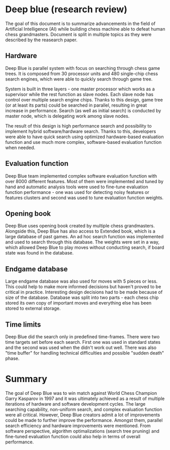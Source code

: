 # Deep blue (research review)

The goal of this document is to summarize advancements in the field
of Artificial Intelligence (AI) while building chess machine able to 
defeat human chess grandmasters. Document is split in  multiple topics
as they were described by the reasearch paper.
 
## Hardware
Deep Blue is parallel system with focus on searching through chess
game trees. It is composed from 30 processor units and 480 single-chip 
chess search engines, which were able to quickly search through game 
tree.

System is built in three layers - one master processor which works 
as a supervisor while the rest function as slave nodes. Each slave node has 
control over multiple search engine chips. Thanks to this design, game tree (or at least its parts) could be searched in parallel, resulting in great increase in performance. Search (as well as initial search) is conducted by master node, which is delegating work among slave nodes.

The result of this design is high performance search and possibility
to implement hybrid software/hardware search. Thanks to this, developers
were able to have quick search using optimized hardware-based evaluation
function and use much more complex, software-based evaluation function
when needed.
 
## Evaluation function
Deep Blue team implemented complex software evaluation function with over 8000
different features. Most of them were implemented and tuned by hand
and automatic analysis tools were used to fine-tune evaluation function 
performance - one was used for detecting noisy features or features clusters
and second was used to tune evaluation function weights. 
 
## Opening book
Deep Blue uses opening book created by multiple chess grandmasters. Alongside
this, Deep Blue has also access to Extended book, which is a large database
of past games. An ad hoc search function was implemented and used to search
through this database. The weights were set in a way, which allowed Deep Blue 
to play moves without conducting search, if board state was found in the database.

## Endgame database
Large endgame database was also used for moves with 5 pieces or less. This 
could help to make more informed decisions but haven't proved to be critical
in practice. Interesting design decisions had to be made because of size of the database. Database was split into two parts - each chess chip stored its
own copy of important moves and everything else has been stored to external
storage.

## Time limits
Deep Blue did the search only in predefined time-frames. There were two time targets set before each search. First one was used in standard states and the second was used when the didn't work out well. There was also "time buffer" for handling technical difficulties and possible "sudden death" phase.  
 
# Summary
The goal of Deep Blue was to win match against World Chess Champion Garry 
Kasparov in 1997 and it was ultimately achieved as a result of multiple iterations of hardware and software development cycles. The
large searching capability, non-uniform search, and complex evaluation function were all critical. However, Deep Blue creators admit a lot of
improvements could be made to further improve the performance. Amongst
them, parallel search efficiency and hardware improvements were mentioned.
From software perspective, algorithm optimalizations (search tree pruning) 
and fine-tuned evaluation function could also help in terms of overall performance.